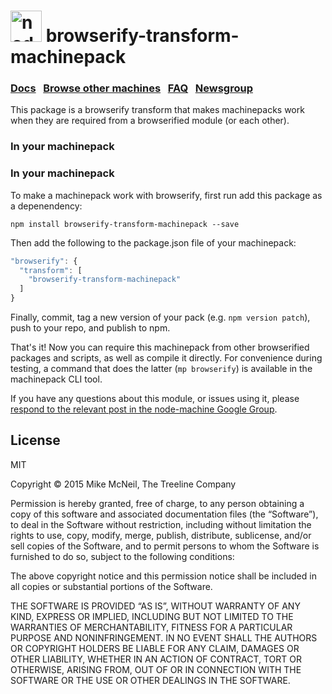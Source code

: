 <h1>
  <a href="http://node-machine.org" title="Node-Machine public registry"><img alt="node-machine logo" title="Node-Machine Project" src="http://node-machine.org/images/machine-anthropomorph-for-white-bg.png" width="50" /></a>
  browserify-transform-machinepack
</h1>

### [Docs](http://node-machine.org/machinepack-math) &nbsp; [Browse other machines](http://node-machine.org/machinepacks) &nbsp;  [FAQ](http://node-machine.org/implementing/FAQ)  &nbsp;  [Newsgroup](https://groups.google.com/forum/?hl=en#!forum/node-machine)

This package is a browserify transform that makes machinepacks work when they are required from a browserified module (or each other).


### In your machinepack

### In your machinepack

To make a machinepack work with browserify, first run add this package as a depenendency:

```
npm install browserify-transform-machinepack --save
```

Then add the following to the package.json file of your machinepack:

```js
"browserify": {
  "transform": [
    "browserify-transform-machinepack"
  ]
}
```

Finally, commit, tag a new version of your pack (e.g. `npm version patch`), push to your repo, and publish to npm.

That's it!  Now you can require this machinepack from other browserified packages and scripts, as well as compile it directly.  For convenience during testing, a command that does the latter (`mp browserify`) is available in the machinepack CLI tool.

If you have any questions about this module, or issues using it, please [respond to the relevant post in the node-machine Google Group](https://groups.google.com/forum/#!topic/node-machine/TK3JYnCZ8Nw).


## License

MIT 

Copyright &copy; 2015 Mike McNeil, The Treeline Company

Permission is hereby granted, free of charge, to any person obtaining a copy of this software and associated documentation files (the “Software”), to deal in the Software without restriction, including without limitation the rights to use, copy, modify, merge, publish, distribute, sublicense, and/or sell copies of the Software, and to permit persons to whom the Software is furnished to do so, subject to the following conditions:

The above copyright notice and this permission notice shall be included in all copies or substantial portions of the Software.

THE SOFTWARE IS PROVIDED “AS IS”, WITHOUT WARRANTY OF ANY KIND, EXPRESS OR IMPLIED, INCLUDING BUT NOT LIMITED TO THE WARRANTIES OF MERCHANTABILITY, FITNESS FOR A PARTICULAR PURPOSE AND NONINFRINGEMENT. IN NO EVENT SHALL THE AUTHORS OR COPYRIGHT HOLDERS BE LIABLE FOR ANY CLAIM, DAMAGES OR OTHER LIABILITY, WHETHER IN AN ACTION OF CONTRACT, TORT OR OTHERWISE, ARISING FROM, OUT OF OR IN CONNECTION WITH THE SOFTWARE OR THE USE OR OTHER DEALINGS IN THE SOFTWARE.
